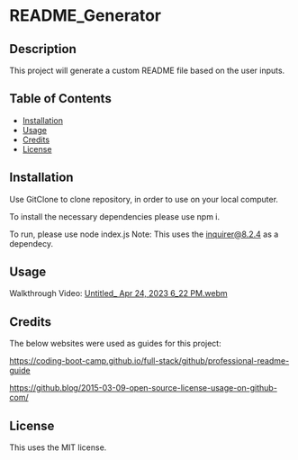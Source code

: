 # README_Generator

## Description

This project will generate a custom README file based on the user inputs. 


## Table of Contents

- [Installation](#installation)
- [Usage](#usage)
- [Credits](#credits)
- [License](#license)

## Installation

Use GitClone to clone repository, in order to use on your local computer. 

To install the necessary dependencies please use npm i. 

To run, please use node index.js
 Note: This uses the inquirer@8.2.4 as a dependecy. 

## Usage

Walkthrough Video: 
[Untitled_ Apr 24, 2023 6_22 PM.webm](https://user-images.githubusercontent.com/123343948/234136974-f5bf8002-9a8c-4309-b7f1-b21794339d3e.webm)


## Credits

The below websites were used as guides for this project: 

https://coding-boot-camp.github.io/full-stack/github/professional-readme-guide

https://github.blog/2015-03-09-open-source-license-usage-on-github-com/
 

## License

This uses the MIT license.

